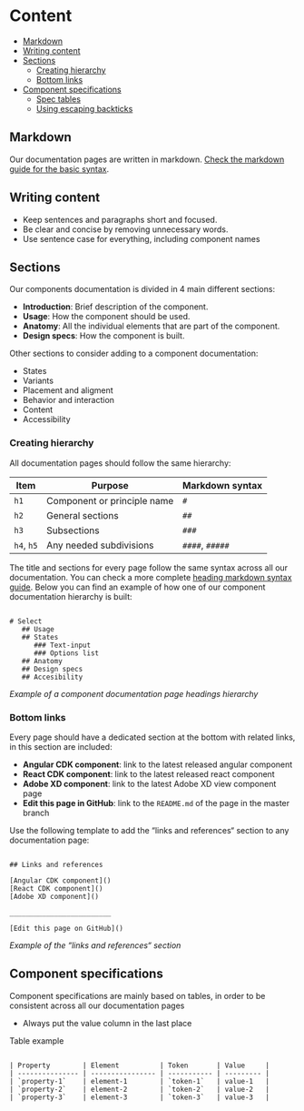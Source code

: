 # Content

* [Markdown](#markdown)
* [Writing content](#writing-content)
* [Sections](#sections)
    * [Creating hierarchy](#creating-hierarchy)
    * [Bottom links](#bottom-links)
* [Component specifications](#component-specifications)
    * [Spec tables](#spec-tables)
    * [Using escaping backticks](#using-escaping-backticks)


## Markdown

Our documentation pages are written in markdown. [Check the markdown guide for the basic syntax](https://www.markdownguide.org/basic-syntax/).

## Writing content

* Keep sentences and paragraphs short and focused.
* Be clear and concise by removing unnecessary words.
* Use sentence case for everything, including component names

## Sections

Our components documentation is divided in 4 main different sections:

* **Introduction**: Brief description of the component.
* **Usage**: How the component should be used.
* **Anatomy**: All the individual elements that are part of the component.
* **Design specs**: How the component is built.

Other sections to consider adding to a component documentation:

* States
* Variants
* Placement and aligment
* Behavior and interaction
* Content
* Accessibility

### Creating hierarchy

All documentation pages should follow the same hierarchy:

| Item       | Purpose                       | Markdown syntax |
| ---------- | ----------------------------- | --------------- |
| `h1`       | Component or principle name   | `#`             |
| `h2`       | General sections              | `##`            |
| `h3`       | Subsections                   | `###`           |
| `h4`, `h5` | Any needed subdivisions       | `####`, `#####` |


The title and sections for every page follow the same syntax across all our documentation. You can check a more complete [heading markdown syntax guide](https://www.markdownguide.org/basic-syntax/#headings). Below you can find an example of how one of our component documentation hierarchy is built:

```

# Select
   ## Usage
   ## States
      ### Text-input
      ### Options list
   ## Anatomy
   ## Design specs
   ## Accesibility

```
_Example of a component documentation page headings hierarchy_
  

### Bottom links

Every page should have a dedicated section at the bottom with related links, in this section are included:

* **Angular CDK component**: link to the latest released angular component
* **React CDK component**: link to the latest released react component
* **Adobe XD component**: link to the latest Adobe XD view component page
* **Edit this page in GitHub**: link to the `README.md` of the page in the master branch

Use the following template to add the “links and references“ section to any documentation page:

```

## Links and references

[Angular CDK component]()
[React CDK component]()
[Adobe XD component]()

_________________________

[Edit this page on GitHub]()

```

_Example of the “links and references“ section_

## Component specifications

Component specifications are mainly based on tables, in order to be consistent across all our documentation pages

* Always put the value column in the last place

Table example

```

| Property        | Element          | Token       | Value     |
| --------------- | ---------------- | ----------- | --------- |
| `property-1`    | element-1        | `token-1`   | value-1   |
| `property-2`    | element-2        | `token-2`   | value-2   |
| `property-3`    | element-3        | `token-3`   | value-3   |

```

